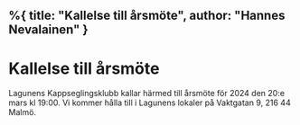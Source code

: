 %{
  title: "Kallelse till årsmöte",
  author: "Hannes Nevalainen"
}
---
# Kallelse till årsmöte

Lagunens Kappseglingsklubb kallar härmed till årsmöte för 2024 den 20:e mars kl 19:00.
Vi kommer hålla till i Lagunens lokaler på Vaktgatan 9, 216 44 Malmö.
